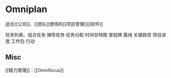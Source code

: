# Omniplan

适合[[公司]]、[[团队]]使用的[[项目管理]][[软件]]

任务列表、组合任务
弹性任务
任务分配
时间甘特图
里程碑
基线
关键路径
项目进度
工作包
行动




## Misc

[[精力管理]]：[[Omnifocus]]



